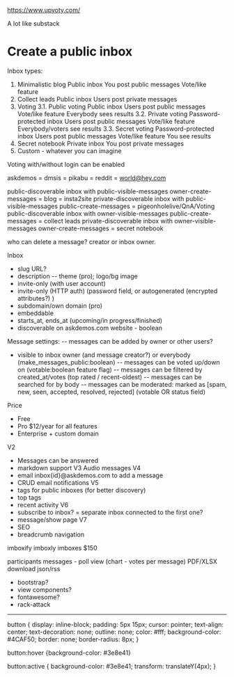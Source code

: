 https://www.upvoty.com/

A lot like substack

<h1>Create a public inbox</h1>

Inbox types:
  1. Minimalistic blog
    Public inbox
    You post public messages
    Vote/like feature
  2. Collect leads
    Public inbox
    Users post private messages
  3. Voting
    3.1. Public voting
      Public inbox
      Users post public messages
      Vote/like feature
      Everybody sees results
    3.2. Private voting
      Password-protected inbox
      Users post public messages
      Vote/like feature
      Everybody/voters see results
    3.3. Secret voting
      Password-protected inbox
      Users post public messages
      Vote/like feature
      You see results
  4. Secret notebook
    Private inbox
    You post private messages
  5. Custom - whatever you can imagine

Voting with/without login can be enabled

askdemos = dmsis = pikabu = reddit = world@hey.com

public-discoverable inbox with public-visible-messages owner-create-messages = blog = insta2site
private-discoverable inbox with public-visible-messages public-create-messages = pigeonholelive/QnA/Voting
public-discoverable inbox with owner-visible-messages public-create-messages = collect leads
private-discoverable inbox with owner-visible-messages owner-create-messages = secret notebook

who can delete a message? creator or inbox owner.

Inbox
- slug URL?
- description
-- theme (pro); logo/bg image
- invite-only (with user account)
- invite-only (HTTP auth) (password field, or autogenerated (encrypted attributes?) )
- subdomain/own domain (pro)
- embeddable
- starts_at, ends_at (upcoming/in progress/finished)
- discoverable on askdemos.com website - boolean

Message settings:
  -- messages can be added by owner or other users?
  - visible to inbox owner (and message creator?) or everybody (make_messages_public:boolean)
  -- messages can be voted up/down on (votable:boolean feature flag)
  -- messages can be filtered by created_at/votes (top rated / recent-oldest)
  -- messages can be searched for by body
  -- messages can be moderated: marked as [spam, new, seen, accepted, resolved, rejected] (votable OR status field)

Price
- Free
- Pro $12/year for all features
- Enterprise + custom domain

V2 
- Messages can be answered
- markdown support
V3 Audio messages
V4
- email inbox{id}@askdemos.com to add a message
- CRUD email notifications
V5
- tags for public inboxes (for better discovery)
- top tags
- recent activity
V6
- subscribe to inbox? = separate inbox connected to the first one?
- message/show page
V7
- SEO
- breadcrumb navigation

imboxify
imboxly
imboxes $150

participants
messages - poll view (chart - votes per message)
PDF/XLSX download
json/rss


- bootstrap?
- view components?
- fontawesome?
- rack-attack

******

button {
  display: inline-block;
  padding: 5px 15px;
  cursor: pointer;
  text-align: center;
  text-decoration: none;
  outline: none;
  color: #fff;
  background-color: #4CAF50;
  border: none;
  border-radius: 8px;
}

button:hover {background-color: #3e8e41}

button:active {
  background-color: #3e8e41;
  transform: translateY(4px);
}
